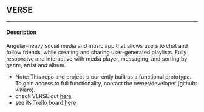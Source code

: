 ## VERSE
---
#### Description
Angular-heavy social media and music app that allows users to chat and follow friends, while creating and sharing user-generated playlists.
Fully responsive and interactive with media player, messaging, and sorting by genre, artist and album.
  * Note: This repo and project is currently built as a functional prototype. To gain access to full functionality, contact the owner/developer (github: kikiaro).
  * check VERSE out [here](https://verse.firebaseapp.com/)
  * see its Trello board [here](https://trello.com/b/HqixJpTg/verse)

